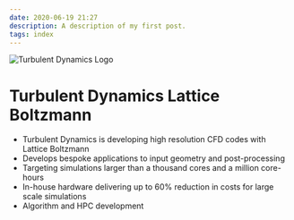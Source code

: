 ```yaml
---
date: 2020-06-19 21:27
description: A description of my first post.
tags: index
---
```


![Turbulent Dynamics Logo](assets/images/td-logo.jpg)

# Turbulent Dynamics Lattice Boltzmann

* Turbulent Dynamics is developing high resolution CFD codes with Lattice Boltzmann
* Develops bespoke applications to input geometry and post-processing
* Targeting simulations larger than a thousand cores and a million core-hours
* In-house hardware delivering up to 60% reduction in costs for large scale simulations
* Algorithm and HPC development
